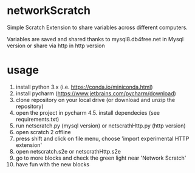 # networkScratch

Simple Scratch Extension to share variables across different computers.

Variables are saved and shared thanks to mysql8.db4free.net in Mysql version or share via http in http version

# usage

 1.  install python 3.x (i.e. https://conda.io/miniconda.html)
 2.  install pycharm (https://www.jetbrains.com/pycharm/download)
 3.  clone repository on your local drive (or download and unzip the repository)
 4.  open the project in pycharm
4.5.  install dependecies (see requirements.txt)
 5.  run netscratch.py (mysql version) or netscrathHttp.py (http version)
 6.  open scratch 2 offline
 7.  press shift and click on file menu, choose 'import experimental HTTP extension'
 8.  open netscratch.s2e or netscrathHttp.s2e
 9.  go to more blocks and check the green light near 'Network Scratch'
10.  have fun with the new blocks
